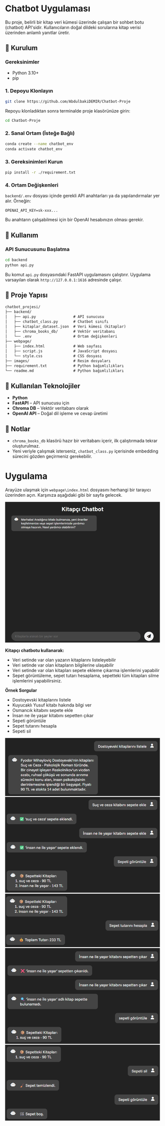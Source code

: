 # Chatbot Uygulaması

Bu proje, belirli bir kitap veri kümesi üzerinde çalışan bir sohbet botu (chatbot) API'sidir. Kullanıcıların doğal dildeki sorularına kitap verisi üzerinden anlamlı yanıtlar üretir.

## 🔧 Kurulum

### Gereksinimler

- Python 3.10+
- pip

### 1. Depoyu Klonlayın

```bash
git clone https://github.com/AbdulbakiDEMIR/Chatbot-Proje
```

Repoyu klonladıktan sonra terminalde proje klasörünüze girin:

```bash
cd Chatbot-Proje
```

### 2. Sanal Ortam (İsteğe Bağlı)

```bash
conda create --name chatbot_env
conda activate chatbot_env
```

### 3. Gereksinimleri Kurun

```bash
pip install -r ./requirement.txt
```

### 4. Ortam Değişkenleri

`backend/.env` dosyası içinde gerekli API anahtarları ya da yapılandırmalar yer alır. Örneğin:

```env
OPENAI_API_KEY=sk-xxx...
```

Bu anahtarın çalışabilmesi için bir OpenAI hesabınızın olması gerekir.

## 🚀 Kullanım

### API Sunucusunu Başlatma

```bash
cd backend
python api.py
```

Bu komut `api.py` dosyasındaki FastAPI uygulamasını çalıştırır. Uygulama varsayılan olarak `http://127.0.0.1:1616` adresinde çalışır.

## 📂 Proje Yapısı

```
chatbot_projesi/
├── backend/
│   ├── api.py                 # API sunucusu
│   ├── chatbot_class.py       # Chatbot sınıfı
│   ├── kitaplar_dataset.json  # Veri kümesi (kitaplar)
│   ├── chroma_books_db/       # Vektör veritabanı
│   └── .env                   # Ortam değişkenleri
├── webpage/
│   ├── index.html             # Web sayfası
│   ├── script.js              # JavaScript dosyası
│   └── style.css              # CSS dosyası
├── images/                    # Resim dosyaları
├── requirement.txt            # Python bağımlılıkları
└── readme.md                  # Python bağımlılıkları
```

## 🧠 Kullanılan Teknolojiler

- **Python**
- **FastAPI** – API sunucusu için
- **Chroma DB** – Vektör veritabanı olarak
- **OpenAI API** – Doğal dil işleme ve cevap üretimi

## 📌 Notlar

- `chroma_books_db` klasörü hazır bir veritabanı içerir, ilk çalıştırmada tekrar oluşturulmaz.
- Yeni veriyle çalışmak isterseniz, `chatbot_class.py` içerisinde embedding sürecini gözden geçirmeniz gerekebilir.

# Uygulama

Arayüze ulaşmak için `webpage\index.html` dosyasını herhangi bir tarayıcı üzerinden açın. Karşınıza aşağıdaki gibi bir sayfa gelecek.

![Chatbot Arayüz Önizlemesi](images/chatbot_0.png)

**Kitapçı chatbotu kullanarak:**

- Veri setinde var olan yazarın kitaplarını listeleyebilir
- Veri setinde var olan kitapların bilgilerine ulaşabilir
- Veri setinde var olan kitapları sepete ekleme çıkarma işlemlerini yapabilir
- Sepet görüntüleme, sepet tutarı hesaplama, sepetteki tüm kitapları silme işlemlerini yapabilirsiniz.

**Örnek Sorgular**
- Dostoyevski kitaplarını listele
- Kuyucaklı Yusuf kitabı hakında bilgi ver
- Osmancık kitabını sepete ekle
- İnsan ne ile yaşar kitabını sepetten çıkar
- Sepeti görüntüle
- Sepet tutarını hesapla
- Sepeti sil

![Chatbot Arayüz Önizlemesi](images/chatbot_1.png)
![Chatbot Arayüz Önizlemesi](images/chatbot_2.png)
![Chatbot Arayüz Önizlemesi](images/chatbot_3.png)
![Chatbot Arayüz Önizlemesi](images/chatbot_4.png)
![Chatbot Arayüz Önizlemesi](images/chatbot_5.png)